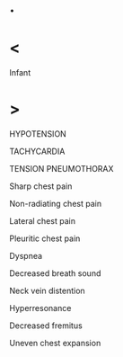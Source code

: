 # .

# <

Infant

# >

HYPOTENSION

TACHYCARDIA

TENSION PNEUMOTHORAX

Sharp chest pain

Non-radiating chest pain

Lateral chest pain

Pleuritic chest pain

Dyspnea

Decreased breath sound

Neck vein distention

Hyperresonance

Decreased fremitus

Uneven chest expansion

